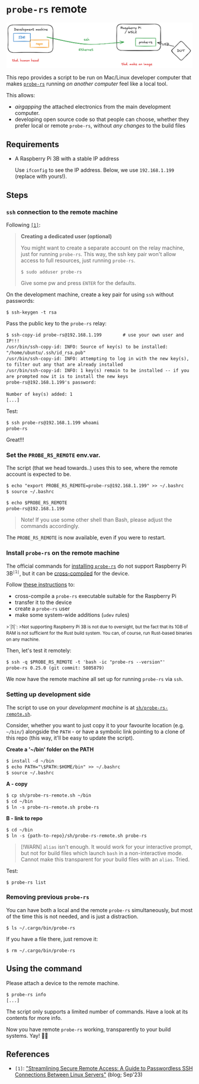 # `probe-rs` remote

![](.images/cover.png)

This repo provides a script to be run on Mac/Linux developer computer that makes [`probe-rs`](https://github.com/probe-rs/probe-rs) running *on another computer* feel like a local tool.

This allows:

- *airgapping* the attached electronics from the main development computer.
- developing open source code so that people can choose, whether they prefer local or remote `probe-rs`, without *any changes* to the build files

## Requirements

- A Raspberry Pi 3B with a stable IP address

	Use `ifconfig` to see the IP address. Below, we use `192.168.1.199` (replace with yours!).


## Steps

### `ssh` connection to the remote machine

Following [`[1]`](https://medium.com/@prateek.malhotra004/streamlining-secure-remote-access-a-guide-to-passwordless-ssh-connections-between-linux-servers-8c26bb008af9):

>**Creating a dedicated user (optional)**
>
>You might want to create a separate account on the relay machine, just for running `probe-rs`. This way, the ssh key pair won't allow access to full resources, just running `probe-rs`.
>
>```
>$ sudo adduser probe-rs
>```
>
>Give some pw and press `ENTER` for the defaults.

On the development machine, create a key pair for using `ssh` without passwords:

```
$ ssh-keygen -t rsa
```

<!-- tbd.!!!
>Note: If you work on a VM (virtual machine), the above is fine. If you do this on your main account, you might want to name the key pair just for `probe-rs` use:
>
>```
>**tbd.**
>```
-->

Pass the public key to the `probe-rs` relay:

```
$ ssh-copy-id probe-rs@192.168.1.199		# use your own user and IP!!!
/usr/bin/ssh-copy-id: INFO: Source of key(s) to be installed: "/home/ubuntu/.ssh/id_rsa.pub"
/usr/bin/ssh-copy-id: INFO: attempting to log in with the new key(s), to filter out any that are already installed
/usr/bin/ssh-copy-id: INFO: 1 key(s) remain to be installed -- if you are prompted now it is to install the new keys
probe-rs@192.168.1.199's password: 

Number of key(s) added: 1
[...]
```

Test:

```
$ ssh probe-rs@192.168.1.199 whoami
probe-rs
```

Great!!!

### Set the `PROBE_RS_REMOTE` env.var.

The script (that we head towards..) uses this to see, where the remote account is expected to be.

```
$ echo "export PROBE_RS_REMOTE=probe-rs@192.168.1.199" >> ~/.bashrc 
$ source ~/.bashrc
```

```
$ echo $PROBE_RS_REMOTE
probe-rs@192.168.1.199
```

>Note! If you use some other shell than Bash, please adjust the commands accordingly. 

The `PROBE_RS_REMOTE` is now available, even if you were to restart.


### Install `probe-rs` on the remote machine

The official commands for [installing `probe-rs`](https://probe.rs/docs/getting-started/installation/) do not support Raspberry Pi 3B<sup>`|1|`</sup>, but it can be [cross-compiled](https://probe.rs/docs/library/crosscompiling/) for the device.

Follow [these instructions](cross/README.md) to:

- cross-compile a `probe-rs` executable suitable for the Raspberry Pi
- transfer it to the device
- create a `probe-rs` user
- make some system-wide additions (`udev` rules)

<small>
>`|1|`:
>Not supporting Raspberry Pi 3B is not due to oversight, but the fact that its 1GB of RAM is not sufficient for the Rust build system. You can, of course, run Rust-based binaries on any machine.
</small>

Then, let's test it remotely:

```
$ ssh -q $PROBE_RS_REMOTE -t 'bash -ic "probe-rs --version"'
probe-rs 0.25.0 (git commit: 5805879)
```

We now have the remote machine all set up for running `probe-rs` via `ssh`.

### Setting up development side

The script to use on your *development machine* is at [`sh/probe-rs-remote.sh`](sh/probe-rs-remote.sh). 

Consider, whether you want to just copy it to your favourite location (e.g. `~/bin/`) alongside the `PATH` - or have a symbolic link pointing to a clone of this repo (this way, it'll be easy to update the script). 

**Create a '~/bin' folder on the PATH**

```
$ install -d ~/bin
$ echo PATH="\$PATH:$HOME/bin" >> ~/.bashrc
$ source ~/.bashrc
```

**A - copy**

```
$ cp sh/probe-rs-remote.sh ~/bin
$ cd ~/bin
$ ln -s probe-rs-remote.sh probe-rs
```

**B - link to repo**

```
$ cd ~/bin
$ ln -s {path-to-repo}/sh/probe-rs-remote.sh probe-rs
```

> [!WARN]
> `alias` isn't enough. It would work for your interactive prompt, but not for build files which launch `bash` in a non-interactive mode. Cannot make this transparent for your build files with an `alias`. Tried.

Test:

```
$ probe-rs list
```

### Removing previous `probe-rs`

You can have both a local and the remote `probe-rs` simultaneously, but most of the time this is not needed, and is just a distraction. 

```
$ ls ~/.cargo/bin/probe-rs
```

If you have a file there, just remove it:

```
$ rm ~/.cargo/bin/probe-rs
```

## Using the command

Please attach a device to the remote machine.

```
$ probe-rs info
[...]
```

The script only supports a limited number of commands. Have a look at its contents for more info.

Now you have remote `probe-rs` working, transparently to your build systems. Yay! 🎉🎉

## References

- `[1]`: ["Streamlining Secure Remote Access: A Guide to Passwordless SSH Connections Between Linux Servers"](https://medium.com/@prateek.malhotra004/streamlining-secure-remote-access-a-guide-to-passwordless-ssh-connections-between-linux-servers-8c26bb008af9) (blog; Sep'23)

